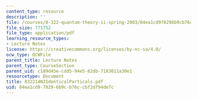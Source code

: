 ```yaml
---
content_type: resource
description: ''
file: /courses/8-322-quantum-theory-ii-spring-2003/84ea1cd978296b9cb76ccbf2df94de7c_832214N2IdenticalParticals.pdf
file_size: 771752
file_type: application/pdf
learning_resource_types:
- Lecture Notes
license: https://creativecommons.org/licenses/by-nc-sa/4.0/
ocw_type: OCWFile
parent_title: Lecture Notes
parent_type: CourseSection
parent_uid: c189d45e-cdd5-94e5-62db-7183011a30e1
resourcetype: Document
title: 832214N2IdenticalParticals.pdf
uid: 84ea1cd9-7829-6b9c-b76c-cbf2df94de7c
---
```


